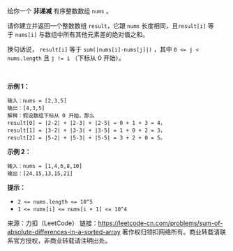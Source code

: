 给你一个 **非递减** 有序整数数组 ```nums``` 。

请你建立并返回一个整数数组 ```result```，它跟 ```nums``` 长度相同，且```result[i]``` 等于 ```nums[i]``` 与数组中所有其他元素差的绝对值之和。

换句话说， ```result[i]``` 等于 ```sum(|nums[i]-nums[j]|)``` ，其中 ```0 <= j < nums.length``` 且 ```j != i``` （下标从 0 开始）。

 

**示例 1：**
```
输入：nums = [2,3,5]
输出：[4,3,5]
解释：假设数组下标从 0 开始，那么
result[0] = |2-2| + |2-3| + |2-5| = 0 + 1 + 3 = 4，
result[1] = |3-2| + |3-3| + |3-5| = 1 + 0 + 2 = 3，
result[2] = |5-2| + |5-3| + |5-5| = 3 + 2 + 0 = 5。
```
**示例 2：**
```
输入：nums = [1,4,6,8,10]
输出：[24,15,13,15,21]
```

**提示：**

* ```2 <= nums.length <= 10^5```
* ```1 <= nums[i] <= nums[i + 1] <= 10^4```

来源：力扣（LeetCode）
链接：https://leetcode-cn.com/problems/sum-of-absolute-differences-in-a-sorted-array
著作权归领扣网络所有。商业转载请联系官方授权，非商业转载请注明出处。
